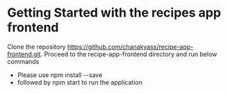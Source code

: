 # Getting Started with the recipes app frontend

Clone the repository https://github.com/chanakyass/recipe-app-frontend.git. Proceed to the recipe-app-frontend directory and run below commands

+ Please use npm install --save 
+ followed by npm start
to run the application


